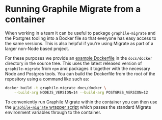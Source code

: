 # Running Graphile Migrate from a container

When working in a team it can be useful to package `graphile-migrate` and the
Postgres tooling into a Docker file so that everyone has easy access to the
same versions. This is also helpful if you're using Migrate as part of a larger
non-Node based project.

For these purposes we provide an [example Dockerfile](./Dockerfile) in the
`docs/docker` directory in the source tree. This uses the latest released
version of `graphile-migrate` from `npm` and packages it together with the
necessary Node and Postgres tools. You can build the Dockerfile from the
root of the repository using a command like such as:

```bash
docker build -t graphile-migrate docs/docker \
    --build-arg NODEJS_VERSION=14 --build-arg POSTGRES_VERSION=12
```

To conveniently run Graphile Migrate within the container you can then use the
[`graphile-migrate` wrapper script](./graphile-migrate) which passes the
standard Migrate environment variables through to the container.
